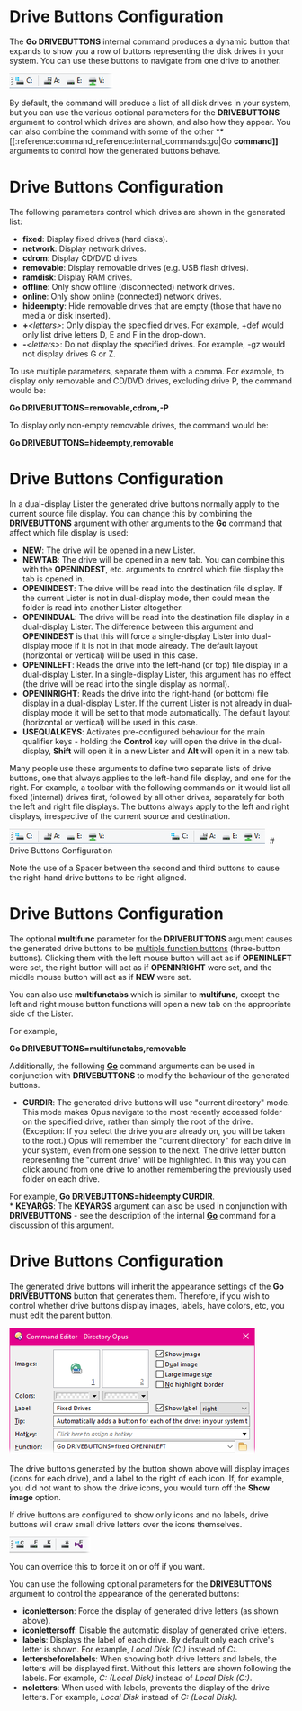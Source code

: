 # Drive Buttons Configuration

The **Go DRIVEBUTTONS** internal command produces a dynamic button that expands to show you a row of buttons representing the disk drives in your system. You can use these buttons to navigate from one drive to another.

![](/Manual/images/media/dynamic_buttons_-_no_customize.png)

By default, the command will produce a list of all disk drives in your system, but you can use the various optional parameters for the **DRIVEBUTTONS** argument to control which drives are shown, and also how they appear. You can also combine the command with some of the other \*\*\[\[:reference:command_reference:internal_commands:go\|Go **command\]\]** arguments to control how the generated buttons behave.

# Drive Buttons Configuration

The following parameters control which drives are shown in the generated list:

- **fixed**: Display fixed drives (hard disks).
- **network**: Display network drives.
- **cdrom**: Display CD/DVD drives.
- **removable**: Display removable drives (e.g. USB flash drives).
- **ramdisk**: Display RAM drives.
- **offline**: Only show offline (disconnected) network drives.
- **online**: Only show online (connected) network drives.
- **hideempty**: Hide removable drives that are empty (those that have no media or disk inserted).
- **+***\<letters\>*: Only display the specified drives. For example, +def would only list drive letters D, E and F in the drop-down.
- **-***\<letters\>*: Do not display the specified drives. For example, -gz would not display drives G or Z.

To use multiple parameters, separate them with a comma. For example, to display only removable and CD/DVD drives, excluding drive P, the command would be:

**Go DRIVEBUTTONS=removable,cdrom,-P**

To display only non-empty removable drives, the command would be:

**Go DRIVEBUTTONS=hideempty,removable**

# Drive Buttons Configuration

In a dual-display Lister the generated drive buttons normally apply to the current source file display. You can change this by combining the **DRIVEBUTTONS** argument with other arguments to the **[Go](/Manual/reference/command_reference/internal_commands/go.md)** command that affect which file display is used:

- **NEW**: The drive will be opened in a new Lister.
- **NEWTAB**: The drive will be opened in a new tab. You can combine this with the **OPENINDEST**, etc. arguments to control which file display the tab is opened in.
- **OPENINDEST**: The drive will be read into the destination file display. If the current Lister is not in dual-display mode, then could mean the folder is read into another Lister altogether.
- **OPENINDUAL**: The drive will be read into the destination file display in a dual-display Lister. The difference between this argument and **OPENINDEST** is that this will force a single-display Lister into dual-display mode if it is not in that mode already. The default layout (horizontal or vertical) will be used in this case.
- **OPENINLEFT**: Reads the drive into the left-hand (or top) file display in a dual-display Lister. In a single-display Lister, this argument has no effect (the drive will be read into the single display as normal).
- **OPENINRIGHT**: Reads the drive into the right-hand (or bottom) file display in a dual-display Lister. If the current Lister is not already in dual-display mode it will be set to that mode automatically. The default layout (horizontal or vertical) will be used in this case.
- **USEQUALKEYS**: Activates pre-configured behaviour for the main qualifier keys - holding the **Control** key will open the drive in the dual-display, **Shift** will open it in a new Lister and **Alt** will open it in a new tab.

Many people use these arguments to define two separate lists of drive buttons, one that always applies to the left-hand file display, and one for the right. For example, a toolbar with the following commands on it would list all fixed (internal) drives first, followed by all other drives, separately for both the left and right file displays. The buttons always apply to the left and right displays, irrespective of the current source and destination.

![](/Manual/images/media/drive_buttons_doubled.png)  # Drive Buttons Configuration

Note the use of a Spacer between the second and third buttons to cause the right-hand drive buttons to be right-aligned.

# Drive Buttons Configuration

The optional **multifunc** parameter for the **DRIVEBUTTONS** argument causes the generated drive buttons to be [multiple function buttons](../multiple_function_buttons.md) (three-button buttons). Clicking them with the left mouse button will act as if **OPENINLEFT** were set, the right button will act as if **OPENINRIGHT** were set, and the middle mouse button will act as if **NEW** were set.

You can also use **multifunctabs** which is similar to **multifunc**, except the left and right mouse button functions will open a new tab on the appropriate side of the Lister.

For example,

**Go DRIVEBUTTONS=multifunctabs,removable**

Additionally, the following **[Go](/Manual/reference/command_reference/internal_commands/go.md)** command arguments can be used in conjunction with **DRIVEBUTTONS** to modify the behaviour of the generated buttons.

- **CURDIR**: The generated drive buttons will use "current directory" mode. This mode makes Opus navigate to the most recently accessed folder on the specified drive, rather than simply the root of the drive. (Exception: If you select the drive you are already on, you will be taken to the root.) Opus will remember the "current directory" for each drive in your system, even from one session to the next. The drive letter button representing the "current drive" will be highlighted. In this way you can click around from one drive to another remembering the previously used folder on each drive.

For example, **Go DRIVEBUTTONS=hideempty CURDIR**.  
\* **KEYARGS**: The **KEYARGS** argument can also be used in conjunction with **DRIVEBUTTONS** - see the description of the internal **[Go](/Manual/reference/command_reference/internal_commands/go.md)** command for a discussion of this argument.

# Drive Buttons Configuration

The generated drive buttons will inherit the appearance settings of the **Go DRIVEBUTTONS** button that generates them. Therefore, if you wish to control whether drive buttons display images, labels, have colors, etc, you must edit the parent button.

![](/Manual/images/media/dirve_buttons_appearance.png) 

The drive buttons generated by the button shown above will display images (icons for each drive), and a label to the right of each icon. If, for example, you did not want to show the drive icons, you would turn off the **Show image** option.

If drive buttons are configured to show only icons and no labels, drive buttons will draw small drive letters over the icons themselves.

![](/Manual/images/media/image077.png)

You can override this to force it on or off if you want.

You can use the following optional parameters for the **DRIVEBUTTONS** argument to control the appearance of the generated buttons:

- **iconletterson**: Force the display of generated drive letters (as shown above).
- **iconlettersoff**: Disable the automatic display of generated drive letters.
- **labels**: Displays the label of each drive. By default only each drive's letter is shown. For example, *Local Disk (C:)* instead of *C:*.
- **lettersbeforelabels**: When showing both drive letters and labels, the letters will be displayed first. Without this letters are shown following the labels. For example, *C: (Local Disk)* instead of *Local Disk (C:)*.
- **noletters**: When used with labels, prevents the display of the drive letters. For example, *Local Disk* instead of *C: (Local Disk)*.

 
